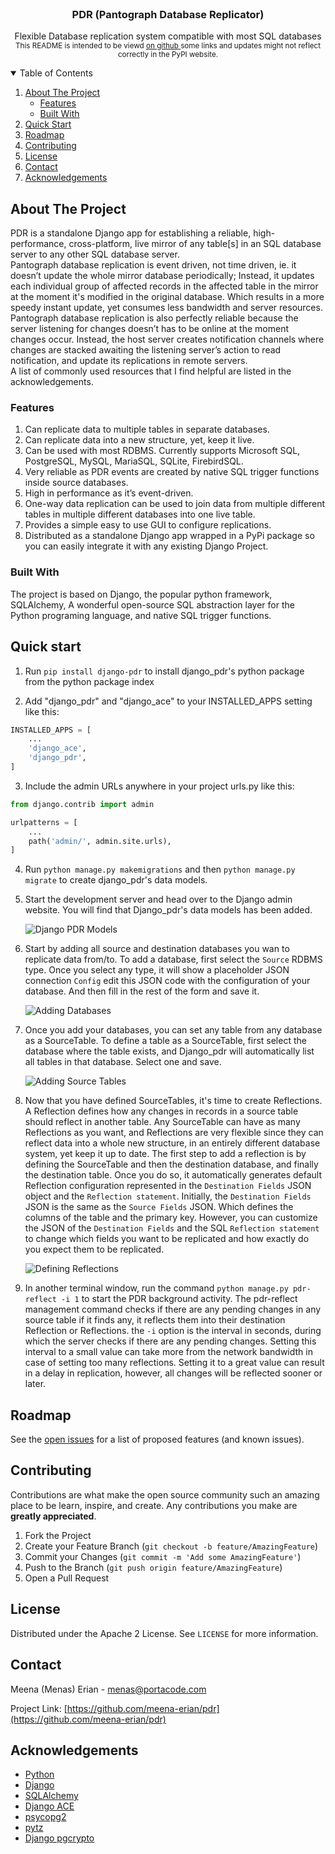 
<!-- PROJECT LOGO -->
<br />
<p align="center">

  <h3 align="center">PDR (Pantograph Database Replicator)</h3>

  <p align="center">
    Flexible Database replication system compatible with most SQL databases
    <br />
    <small>This README is intended to be viewd <a href='https://github.com/meena-erian/pdr'>on github </a>some links and updates might not reflect correctly in the PyPI website.</small>
  </p>
</p>



<!-- TABLE OF CONTENTS -->
<details open="open">
  <summary>Table of Contents</summary>
  <ol>
    <li>
      <a href="#about-the-project">About The Project</a>
      <ul>
        <li><a href="#features">Features</a></li>
        <li><a href="#built-with">Built With</a></li>
      </ul>
    </li>
    <li>
      <a href="#quick-start">Quick Start</a>
    </li>
    <!--<li><a href="#usage">Usage</a></li>-->
    <li><a href="#roadmap">Roadmap</a></li>
    <li><a href="#contributing">Contributing</a></li>
    <li><a href="#license">License</a></li>
    <li><a href="#contact">Contact</a></li>
    <li><a href="#acknowledgements">Acknowledgements</a></li>
  </ol>
</details>



<!-- ABOUT THE PROJECT -->
## About The Project

PDR is a standalone Django app for establishing a reliable, high-performance, cross-platform, live mirror of any table[s] in an SQL database server to any other SQL database server. 
<br />
Pantograph database replication is event driven, not time driven, ie. it doesn’t update the whole mirror database periodically; Instead, it updates each individual group of affected records in the affected table in the mirror at the moment it's modified in the original database. Which results in a more speedy instant update, yet consumes less bandwidth and server resources.
Pantograph database replication is also perfectly reliable because the server listening for changes doesn’t has to be online at the moment changes occur. Instead, the host server creates notification channels where changes are stacked awaiting the listening server’s action to read notification, and update its replications in remote servers.
<br />
A list of commonly used resources that I find helpful are listed in the acknowledgements.

### Features

1. Can replicate data to multiple tables in separate databases.
2. Can replicate data into a new structure, yet, keep it live.
3. Can be used with most RDBMS. Currently supports Microsoft SQL, PostgreSQL, MySQL, MariaSQL, SQLite, FirebirdSQL.
4. Very reliable as PDR events are created by native SQL trigger functions inside source databases.
5. High in performance as it’s event-driven.
6. One-way data replication can be used to join data from multiple different tables in multiple different databases into one live table.
7. Provides a simple easy to use GUI to configure replications.
8. Distributed as a standalone Django app wrapped in a PyPi package so you can easily integrate it with any existing Django Project.


### Built With

The project is based on Django, the popular python framework, SQLAlchemy, A wonderful open-source SQL abstraction layer for the Python programing language, and native SQL trigger functions.


## Quick start

1. Run  `pip install django-pdr` to install django_pdr's python package from the python package index

2. Add "django_pdr" and "django_ace" to your INSTALLED_APPS setting like this:

```python
INSTALLED_APPS = [
    ...
    'django_ace',
    'django_pdr',
]
```

3. Include the admin URLs anywhere in your project urls.py like this:

```python
from django.contrib import admin

urlpatterns = [
    ...
    path('admin/', admin.site.urls),
]
```

4. Run `python manage.py makemigrations` and then `python manage.py migrate` to create django_pdr's data models.

5. Start the development server and head over to the Django admin website. You will find that Django_pdr's data models has been added.

   ![Django PDR Models](docs/images/models.png)

6. Start by adding all source and destination databases you wan to replicate data from/to. To add a database, first select the `Source` RDBMS type. Once you select any type, it will show a placeholder JSON connection `Config` edit this JSON code with the configuration of your database. And then fill in the rest of the form and save it.

   ![Adding Databases](docs/images/add_db.png)

7. Once you add your databases, you can set any table from any database as a SourceTable. To define a table as a SourceTable, first select the database where the table exists, and Django_pdr will automatically list all tables in that database. Select one and save.

   ![Adding Source Tables](docs/images/add_source.png)

8. Now that you have defined SourceTables, it's time to create Reflections. A Reflection defines how any changes in records in a source table should reflect in another table. Any SourceTable can have as many Reflections as you want, and Reflections are very flexible since they can reflect data into a whole new structure, in an entirely different database system, yet keep it up to date.
 The first step to add a reflection is by defining the SourceTable and then the destination database, and finally the destination table. Once you do so, it automatically generates default Reflection configuration represented in the `Destination Fields` JSON object and the `Reflection statement`. Initially, the `Destination Fields` JSON is the same as the `Source Fields` JSON. Which defines the columns of the table and the primary key. However, you can customize the JSON of the `Destination Fields` and the SQL `Reflection statement` to change which fields you want to be replicated and how exactly do you expect them to be replicated.
 
   ![Defining Reflections](docs/images/add_reflection.png)

9. In another terminal window, run the command `python manage.py pdr-reflect -i 1` to start the PDR background activity. The pdr-reflect management command checks if there are any pending changes in any source table if it finds any, it reflects them into their destination Reflection or Reflections. the `-i` option is the interval in seconds, during which the server checks if there are any pending changes. Setting this interval to a small value can take more from the network bandwidth in case of setting too many reflections. Setting it to a great value can result in a delay in replication, however, all changes will be reflected sooner or later.


<!-- ROADMAP -->
## Roadmap

See the [open issues](https://github.com/meena-erian/pdr/issues) for a list of proposed features (and known issues).



<!-- CONTRIBUTING -->
## Contributing

Contributions are what make the open source community such an amazing place to be learn, inspire, and create. Any contributions you make are **greatly appreciated**.

1. Fork the Project
2. Create your Feature Branch (`git checkout -b feature/AmazingFeature`)
3. Commit your Changes (`git commit -m 'Add some AmazingFeature'`)
4. Push to the Branch (`git push origin feature/AmazingFeature`)
5. Open a Pull Request



<!-- LICENSE -->
## License

Distributed under the Apache 2 License. See `LICENSE` for more information.



<!-- CONTACT -->
## Contact

Meena (Menas) Erian - menas@portacode.com

Project Link: [https://github.com/meena-erian/pdr](https://github.com/meena-erian/pdr)



<!-- ACKNOWLEDGEMENTS -->
## Acknowledgements
* [Python](https://www.python.org/)
* [Django](https://www.djangoproject.com/)
* [SQLAlchemy](https://www.sqlalchemy.org/)
* [Django ACE](https://github.com/django-ace/django-ace)
* [psycopg2](https://www.psycopg.org/docs/install.html)
* [pytz](https://pypi.org/project/pytz/)
* [Django pgcrypto](https://pypi.org/project/django-pgcrypto/)

